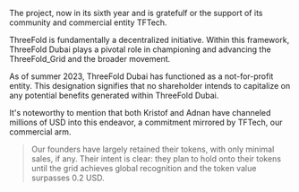
The project, now in its sixth year and is gratefulf or the support of its community and commercial entity TFTech.

ThreeFold is fundamentally a decentralized initiative. Within this framework, ThreeFold Dubai plays a pivotal role in championing and advancing the ThreeFold_Grid and the broader movement.

As of summer 2023, ThreeFold Dubai has functioned as a not-for-profit entity. This designation signifies that no shareholder intends to capitalize on any potential benefits generated within ThreeFold Dubai.

It's noteworthy to mention that both Kristof and Adnan have channeled millions of USD into this endeavor, a commitment mirrored by TFTech, our commercial arm. 

> Our founders have largely retained their tokens, with only minimal sales, if any. Their intent is clear: they plan to hold onto their tokens until the grid achieves global recognition and the token value surpasses 0.2 USD.


